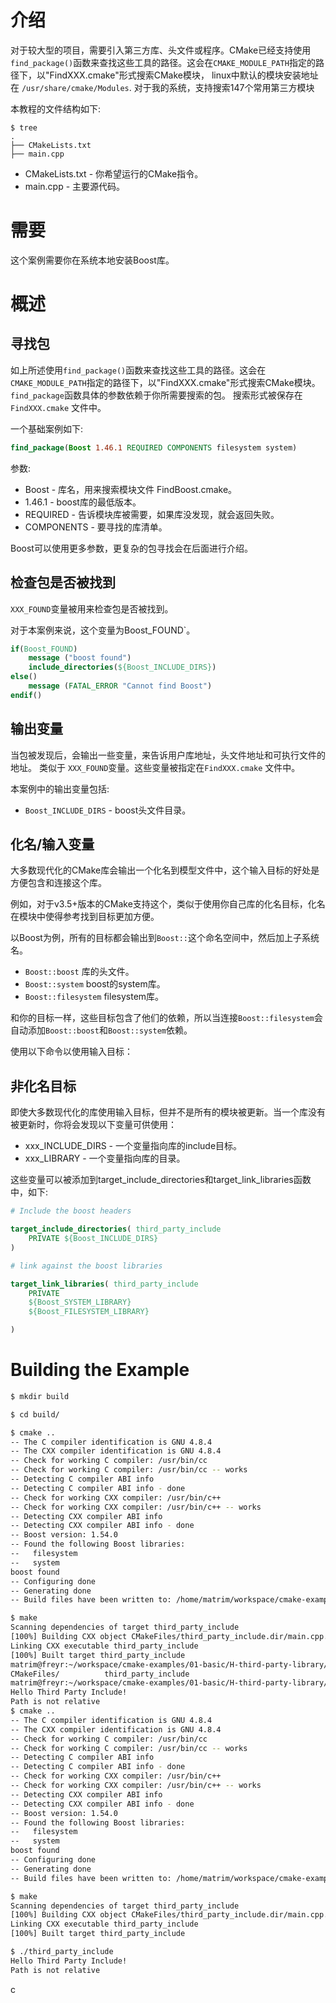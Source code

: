 # 介绍

对于较大型的项目，需要引入第三方库、头文件或程序。CMake已经支持使用`find_package()`函数来查找这些工具的路径。这会在`CMAKE_MODULE_PATH`指定的路径下，以"FindXXX.cmake"形式搜索CMake模块，  linux中默认的模块安装地址在 `/usr/share/cmake/Modules`. 对于我的系统，支持搜索147个常用第三方模块



本教程的文件结构如下:

```
$ tree
.
├── CMakeLists.txt
├── main.cpp
```

  * CMakeLists.txt - 你希望运行的CMake指令。
  * main.cpp - 主要源代码。

# 需要

这个案例需要你在系统本地安装Boost库。

# 概述

## 寻找包

如上所述使用`find_package()`函数来查找这些工具的路径。这会在`CMAKE_MODULE_PATH`指定的路径下，以"FindXXX.cmake"形式搜索CMake模块。`find_package`函数具体的参数依赖于你所需要搜索的包。  搜索形式被保存在 `FindXXX.cmake` 文件中。

一个基础案例如下:

```cmake
find_package(Boost 1.46.1 REQUIRED COMPONENTS filesystem system)
```

参数:

  * Boost - 库名，用来搜索模块文件 FindBoost.cmake。
  * 1.46.1 - boost库的最低版本。
  * REQUIRED - 告诉模块库被需要，如果库没发现，就会返回失败。
  * COMPONENTS - 要寻找的库清单。

Boost可以使用更多参数，更复杂的包寻找会在后面进行介绍。


## 检查包是否被找到

`XXX_FOUND`变量被用来检查包是否被找到。

对于本案例来说，这个变量为Boost_FOUND`。

```cmake
if(Boost_FOUND)
    message ("boost found")
    include_directories(${Boost_INCLUDE_DIRS})
else()
    message (FATAL_ERROR "Cannot find Boost")
endif()
```

## 输出变量

当包被发现后，会输出一些变量，来告诉用户库地址，头文件地址和可执行文件的地址。
类似于 `XXX_FOUND`变量。这些变量被指定在`FindXXX.cmake` 文件中。

本案例中的输出变量包括:

  * `Boost_INCLUDE_DIRS` - boost头文件目录。

## 化名/输入变量

大多数现代化的CMake库会输出一个化名到模型文件中，这个输入目标的好处是方便包含和连接这个库。

例如，对于v3.5+版本的CMake支持这个，类似于使用你自己库的化名目标，化名在模块中使得参考找到目标更加方便。

以Boost为例，所有的目标都会输出到`Boost::`这个命名空间中，然后加上子系统名。

  * `Boost::boost` 库的头文件。
  * `Boost::system` boost的system库。
  * `Boost::filesystem` filesystem库。

和你的目标一样，这些目标包含了他们的依赖，所以当连接`Boost::filesystem`会自动添加`Boost::boost`和`Boost::system`依赖。

使用以下命令以使用输入目标：  

## 非化名目标

即使大多数现代化的库使用输入目标，但并不是所有的模块被更新。当一个库没有被更新时，你将会发现以下变量可供使用：

  * xxx_INCLUDE_DIRS - 一个变量指向库的include目标。
  * xxx_LIBRARY - 一个变量指向库的目录。

这些变量可以被添加到target_include_directories和target_link_libraries函数中，如下:

```cmake
# Include the boost headers

target_include_directories( third_party_include
    PRIVATE ${Boost_INCLUDE_DIRS}
)

# link against the boost libraries

target_link_libraries( third_party_include
    PRIVATE
    ${Boost_SYSTEM_LIBRARY}
    ${Boost_FILESYSTEM_LIBRARY}

)
```

# Building the Example

```bash
$ mkdir build

$ cd build/

$ cmake ..
-- The C compiler identification is GNU 4.8.4
-- The CXX compiler identification is GNU 4.8.4
-- Check for working C compiler: /usr/bin/cc
-- Check for working C compiler: /usr/bin/cc -- works
-- Detecting C compiler ABI info
-- Detecting C compiler ABI info - done
-- Check for working CXX compiler: /usr/bin/c++
-- Check for working CXX compiler: /usr/bin/c++ -- works
-- Detecting CXX compiler ABI info
-- Detecting CXX compiler ABI info - done
-- Boost version: 1.54.0
-- Found the following Boost libraries:
--   filesystem
--   system
boost found
-- Configuring done
-- Generating done
-- Build files have been written to: /home/matrim/workspace/cmake-examples/01-basic/H-third-party-library/build

$ make
Scanning dependencies of target third_party_include
[100%] Building CXX object CMakeFiles/third_party_include.dir/main.cpp.o
Linking CXX executable third_party_include
[100%] Built target third_party_include
matrim@freyr:~/workspace/cmake-examples/01-basic/H-third-party-library/build$ ./
CMakeFiles/          third_party_include
matrim@freyr:~/workspace/cmake-examples/01-basic/H-third-party-library/build$ ./third_party_include
Hello Third Party Include!
Path is not relative
$ cmake ..
-- The C compiler identification is GNU 4.8.4
-- The CXX compiler identification is GNU 4.8.4
-- Check for working C compiler: /usr/bin/cc
-- Check for working C compiler: /usr/bin/cc -- works
-- Detecting C compiler ABI info
-- Detecting C compiler ABI info - done
-- Check for working CXX compiler: /usr/bin/c++
-- Check for working CXX compiler: /usr/bin/c++ -- works
-- Detecting CXX compiler ABI info
-- Detecting CXX compiler ABI info - done
-- Boost version: 1.54.0
-- Found the following Boost libraries:
--   filesystem
--   system
boost found
-- Configuring done
-- Generating done
-- Build files have been written to: /home/matrim/workspace/cmake-examples/01-basic/H-third-party-library/build

$ make
Scanning dependencies of target third_party_include
[100%] Building CXX object CMakeFiles/third_party_include.dir/main.cpp.o
Linking CXX executable third_party_include
[100%] Built target third_party_include

$ ./third_party_include
Hello Third Party Include!
Path is not relative
```

c
